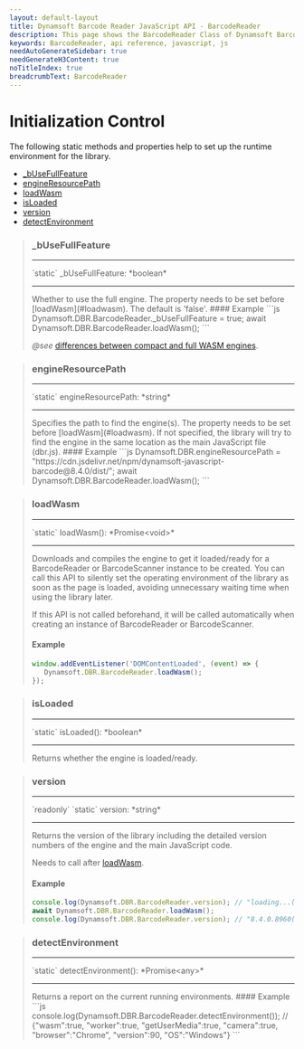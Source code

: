 ```yaml
---
layout: default-layout
title: Dynamsoft Barcode Reader JavaScript API - BarcodeReader
description: This page shows the BarcodeReader Class of Dynamsoft Barcode Reader JavaScript SDK.
keywords: BarcodeReader, api reference, javascript, js
needAutoGenerateSidebar: true
needGenerateH3Content: true
noTitleIndex: true
breadcrumbText: BarcodeReader
---
```



# Initialization Control

The following static methods and properties help to set up the runtime environment for the library.

* [_bUseFullFeature](#_busefullfeature)
* [engineResourcePath](#engineresourcepath)
* [loadWasm](#loadwasm)
* [isLoaded](#isloaded)
* [version](#version)
* [detectEnvironment](#detectenvironment)

<div class="doc-card-prefix"></div>

> ### _bUseFullFeature
> <hr>
> `static` _bUseFullFeature: *boolean*
> <hr>
> Whether to use the full engine. The property needs to be set before [loadWasm](#loadwasm). The default is 'false'.
> #### Example
> ```js
> Dynamsoft.DBR.BarcodeReader._bUseFullFeature = true;
> await Dynamsoft.DBR.BarcodeReader.loadWasm();
> ```
> 
> *@see* [differences between compact and full WASM engines](../../user-guide/?ver=latest#specify-which-engine-to-use).

<div class="doc-card-prefix"></div>

> ### engineResourcePath
> <hr>
> `static` engineResourcePath: *string*
> <hr>
> Specifies the path to find the engine(s). The property needs to be set before [loadWasm](#loadwasm). If not specified, the library will try to find the engine in the same location as the main JavaScript file (dbr.js).
> #### Example
> ```js
> Dynamsoft.DBR.engineResourcePath = "https://cdn.jsdelivr.net/npm/dynamsoft-javascript-barcode@8.4.0/dist/";
> await Dynamsoft.DBR.BarcodeReader.loadWasm();
> ```

<div class="doc-card-prefix"></div>

> ### loadWasm
> <hr>
> `static` loadWasm&#40;&#41;: *Promise&lt;void&gt;*
> <hr>
> Downloads and compiles the engine to get it loaded/ready for a BarcodeReader or BarcodeScanner instance to be created. You can call this API to silently set the operating environment of the library as soon as the page is loaded, avoiding unnecessary waiting time when using the library later.
> 
> If this API is not called beforehand, it will be called automatically when creating an instance of BarcodeReader or BarcodeScanner.
> #### Example
> ```js
> window.addEventListener('DOMContentLoaded', (event) => {
>    Dynamsoft.DBR.BarcodeReader.loadWasm();
> });
> ```

<div class="doc-card-prefix"></div>

> ### isLoaded
> <hr>
> `static` isLoaded&#40;&#41;: *boolean*
> <hr>
> Returns whether the engine is loaded/ready.

<div class="doc-card-prefix"></div>

> ### version
> <hr>
> `readonly` `static` version: *string*
> <hr>
> Returns the version of the library including the detailed version numbers of the engine and the main JavaScript code.
> 
> Needs to call after [loadWasm](#loadwasm).
> #### Example
> ```js
> console.log(Dynamsoft.DBR.BarcodeReader.version); // "loading...(JS 8.2.5.20210426)"
> await Dynamsoft.DBR.BarcodeReader.loadWasm();
> console.log(Dynamsoft.DBR.BarcodeReader.version); // "8.4.0.8960(JS 8.2.5.20210426)"
> ```

<div class="doc-card-prefix"></div>

> ### detectEnvironment
> <hr>
> `static` detectEnvironment&#40;&#41;: *Promise&lt;any&gt;*
> <hr>
> Returns a report on the current running environments.
> #### Example
> ```js
> console.log(Dynamsoft.DBR.BarcodeReader.detectEnvironment());
> // {"wasm":true, "worker":true, "getUserMedia":true, "camera":true, "browser":"Chrome", "version":90, "OS":"Windows"}
> ```